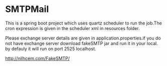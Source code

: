 # SMTPMail
This is a spring boot project which uses quartz scheduler to run the job.The cron expression is given in the 
scheduler xml in resources folder.

Please exchange server details are given in application.properties.if you do not have exchange server download fakeSMTP jar and run it in your local.
by defauly it will run on port 2525 localhost.

http://nilhcem.com/FakeSMTP/
